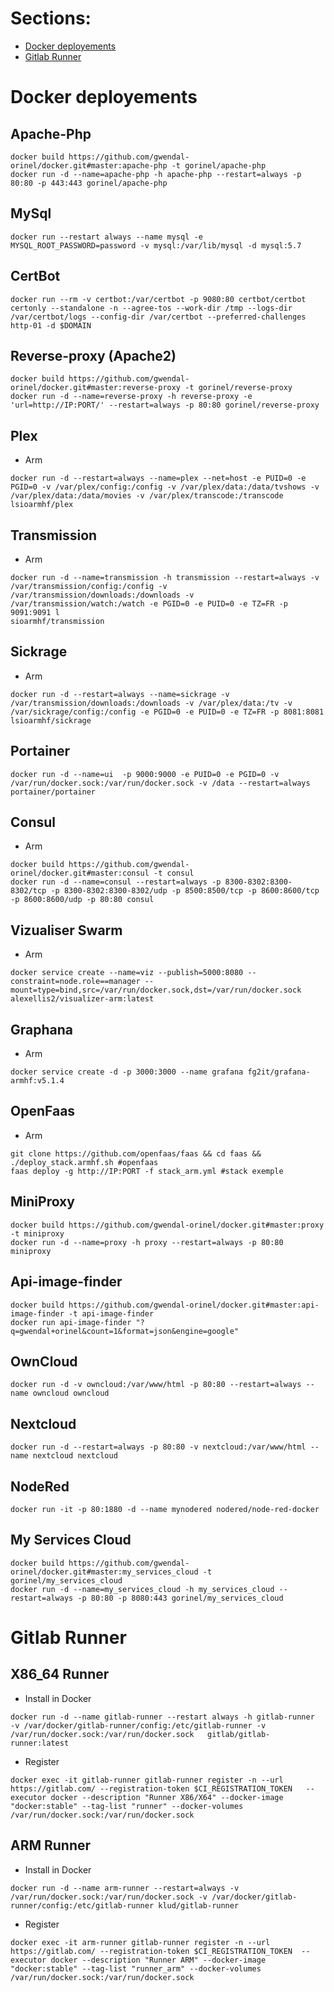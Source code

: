 # Sections:
  - [Docker deployements](./docker#docker-deployements)
  - [Gitlab Runner](./docker#gitlab-runner)



# Docker deployements
## Apache-Php
```
docker build https://github.com/gwendal-orinel/docker.git#master:apache-php -t gorinel/apache-php
docker run -d --name=apache-php -h apache-php --restart=always -p 80:80 -p 443:443 gorinel/apache-php
```

## MySql
```
docker run --restart always --name mysql -e MYSQL_ROOT_PASSWORD=password -v mysql:/var/lib/mysql -d mysql:5.7
```

## CertBot
```
docker run --rm -v certbot:/var/certbot -p 9080:80 certbot/certbot certonly --standalone -n --agree-tos --work-dir /tmp --logs-dir /var/certbot/logs --config-dir /var/certbot --preferred-challenges http-01 -d $DOMAIN
```

## Reverse-proxy (Apache2)
```
docker build https://github.com/gwendal-orinel/docker.git#master:reverse-proxy -t gorinel/reverse-proxy
docker run -d --name=reverse-proxy -h reverse-proxy -e 'url=http://IP:PORT/' --restart=always -p 80:80 gorinel/reverse-proxy
```

## Plex
- Arm
```
docker run -d --restart=always --name=plex --net=host -e PUID=0 -e PGID=0 -v /var/plex/config:/config -v /var/plex/data:/data/tvshows -v /var/plex/data:/data/movies -v /var/plex/transcode:/transcode lsioarmhf/plex
```

## Transmission
- Arm
```
docker run -d --name=transmission -h transmission --restart=always -v /var/transmission/config:/config -v /var/transmission/downloads:/downloads -v /var/transmission/watch:/watch -e PGID=0 -e PUID=0 -e TZ=FR -p 9091:9091 l
sioarmhf/transmission
```
 
## Sickrage
- Arm
```
docker run -d --restart=always --name=sickrage -v /var/transmission/downloads:/downloads -v /var/plex/data:/tv -v /var/sickrage/config:/config -e PGID=0 -e PUID=0 -e TZ=FR -p 8081:8081 lsioarmhf/sickrage
```

## Portainer
```
docker run -d --name=ui  -p 9000:9000 -e PUID=0 -e PGID=0 -v /var/run/docker.sock:/var/run/docker.sock -v /data --restart=always portainer/portainer
```

## Consul
- Arm
```
docker build https://github.com/gwendal-orinel/docker.git#master:consul -t consul
docker run -d --name=consul --restart=always -p 8300-8302:8300-8302/tcp -p 8300-8302:8300-8302/udp -p 8500:8500/tcp -p 8600:8600/tcp -p 8600:8600/udp -p 80:80 consul
```

## Vizualiser Swarm
- Arm
```
docker service create --name=viz --publish=5000:8080 --constraint=node.role==manager --mount=type=bind,src=/var/run/docker.sock,dst=/var/run/docker.sock alexellis2/visualizer-arm:latest
```

## Graphana
- Arm
```
docker service create -d -p 3000:3000 --name grafana fg2it/grafana-armhf:v5.1.4
```

## OpenFaas
- Arm
```
git clone https://github.com/openfaas/faas && cd faas && ./deploy_stack.armhf.sh #openfaas
faas deploy -g http://IP:PORT -f stack_arm.yml #stack exemple
```

## MiniProxy
```
docker build https://github.com/gwendal-orinel/docker.git#master:proxy -t miniproxy
docker run -d --name=proxy -h proxy --restart=always -p 80:80 miniproxy
```

## Api-image-finder
```
docker build https://github.com/gwendal-orinel/docker.git#master:api-image-finder -t api-image-finder
docker run api-image-finder "?q=gwendal+orinel&count=1&format=json&engine=google"
```

## OwnCloud
```
docker run -d -v owncloud:/var/www/html -p 80:80 --restart=always --name owncloud owncloud
```

## Nextcloud
```
docker run -d --restart=always -p 80:80 -v nextcloud:/var/www/html --name nextcloud nextcloud
```

## NodeRed
```
docker run -it -p 80:1880 -d --name mynodered nodered/node-red-docker
```

## My Services Cloud
```
docker build https://github.com/gwendal-orinel/docker.git#master:my_services_cloud -t gorinel/my_services_cloud
docker run -d --name=my_services_cloud -h my_services_cloud --restart=always -p 80:80 -p 8080:443 gorinel/my_services_cloud
```

# Gitlab Runner
## X86_64 Runner
- Install in Docker
```
docker run -d --name gitlab-runner --restart always -h gitlab-runner  -v /var/docker/gitlab-runner/config:/etc/gitlab-runner -v /var/run/docker.sock:/var/run/docker.sock   gitlab/gitlab-runner:latest
```

- Register
```
docker exec -it gitlab-runner gitlab-runner register -n --url https://gitlab.com/ --registration-token $CI_REGISTRATION_TOKEN   --executor docker --description "Runner X86/X64" --docker-image "docker:stable" --tag-list "runner" --docker-volumes /var/run/docker.sock:/var/run/docker.sock
```

## ARM Runner
- Install in Docker
```
docker run -d --name arm-runner --restart=always -v /var/run/docker.sock:/var/run/docker.sock -v /var/docker/gitlab-runner/config:/etc/gitlab-runner klud/gitlab-runner
```

- Register
```
docker exec -it arm-runner gitlab-runner register -n --url https://gitlab.com/ --registration-token $CI_REGISTRATION_TOKEN  --executor docker --description "Runner ARM" --docker-image "docker:stable" --tag-list "runner_arm" --docker-volumes /var/run/docker.sock:/var/run/docker.sock
```
